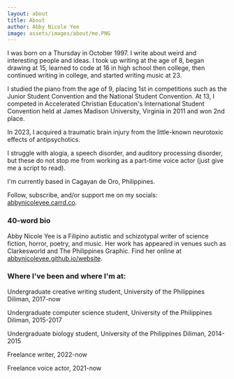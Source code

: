 ```yaml
---
layout: about
title: About
author: Abby Nicole Yee
image: assets/images/about/me.PNG
---
```


<p class="paragraph-lg">I was born on a Thursday in October 1997. I write about weird and interesting people and ideas. I took up writing at the age of 8<span class='footnote' data-toggle="tooltip" title="journaling"></span>, began drawing at 15<span class='footnote' data-toggle="tooltip" title="realistic portraits"></span>, learned to code at 16 in high school<span class='footnote' data-toggle="tooltip"
          title="HTML/CSS"></span> then college<span class='footnote' data-toggle="tooltip" title="C, Python, Java"></span>, then continued writing in college<span class='footnote' data-toggle="tooltip" title="confessional poetry, speculative fiction"></span>, and started writing music<span class='footnote' data-toggle="tooltip" title="MuseScore, Ableton"></span> at 23.</p> 
<p class="paragraph-lg">I studied the piano from the age of 9, placing 1st in competitions such as the Junior Student Convention and the National Student Convention. At 13, I competed in Accelerated Christian Education's International Student Convention held at James Madison University, Virginia in 2011 and won 2nd place. </p>

<p class="paragraph-lg">In 2023, I acquired a traumatic brain injury from the little-known neurotoxic effects<span class='footnote' data-toggle="tooltip" title="Dare I say, lobotomy-like"></span> of antipsychotics.</p>
<p class="paragraph-lg">I struggle with alogia, a speech disorder, and auditory processing disorder, but these do not stop me from working as a part-time voice actor (just give me a script to read).</p>
<p class="paragraph-lg">I'm currently based in Cagayan de Oro, Philippines.</p> 
<p class="paragraph-lg">Follow, subscribe, and/or support me on my socials: <a href="https://abbynicoleyee.carrd.co">abbynicoleyee.carrd.co</a>.</p>

<h3>40-word bio</h3>

<p class="paragraph-lg">Abby Nicole Yee is a Filipino autistic and schizotypal writer of science fiction, horror, poetry, and music. Her work has appeared in venues such as Clarkesworld and The Philippines Graphic. Find her online at <a href="https://abbynicoleyee.github.io/website">abbynicoleyee.github.io/website</a>.</p>

<h3>Where I've been and where I'm at:</h3>
<p class="paragraph-lg">Undergraduate creative writing student, University of the Philippines Diliman, 2017-now<span class='footnote' data-toggle="tooltip" title="A lot of breaks, INCs, and course repeats"></span> </p>
<p class="paragraph-lg">Undergraduate computer science student, University of the Philippines Diliman, 2015-2017</p>
<p class="paragraph-lg">Undergraduate biology student, University of the Philippines Diliman, 2014-2015</p>
<p class="paragraph-lg">Freelance writer, 2022-now</p>
<p class="paragraph-lg">Freelance voice actor, 2021-now</p>
